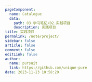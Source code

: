 ```yaml
---
pageComponent: 
  name: Catalogue
  data: 
    path: 03.学习笔记/02.实践项目
    description: 实践项目
title: 实践项目
permalink: /note/project/
sidebar: false
article: false
comment: false
editLink: false
author: 
  name: pursuit
  link: https://github.com/unique-pure
date: 2023-11-23 10:58:20
---
```

